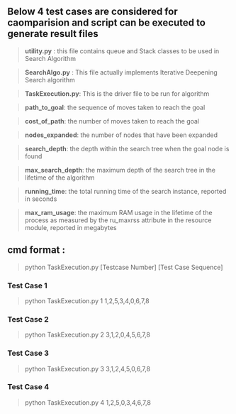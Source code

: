 ## Below 4 test cases are considered for caomparision and script can be executed to generate result files
> **utility.py** : this file contains queue and Stack classes to be used in Search Algorithm

> **SearchAlgo.py** : This file actually implements Iterative Deepening Search algorithm

> **TaskExecution.py**: This is the driver file to be run for algorithm

> **path_to_goal**: the sequence of moves taken to reach the goal

> **cost_of_path**: the number of moves taken to reach the goal

> **nodes_expanded**: the number of nodes that have been expanded

> **search_depth**: the depth within the search tree when the goal node is found

> **max_search_depth**:  the maximum depth of the search tree in the lifetime of the algorithm

> **running_time**: the total running time of the search instance, reported in seconds

> **max_ram_usage**: the maximum RAM usage in the lifetime of the process as measured by the ru_maxrss attribute in the resource module, reported in megabytes

## cmd format :
> python TaskExecution.py  [Testcase Number] [Test Case Sequence]

### Test Case 1
> python TaskExecution.py 1 1,2,5,3,4,0,6,7,8

### Test Case 2
> python TaskExecution.py 2 3,1,2,0,4,5,6,7,8

### Test Case 3
> python TaskExecution.py 3 3,1,2,4,5,0,6,7,8

### Test Case 4
> python TaskExecution.py 4 1,2,5,0,3,4,6,7,8
